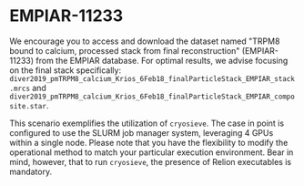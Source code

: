 # EMPIAR-11233

We encourage you to access and download the dataset named "TRPM8 bound to calcium, processed stack from final reconstruction" (EMPIAR-11233) from the EMPIAR database. For optimal results, we advise focusing on the final stack specifically: `diver2019_pmTRPM8_calcium_Krios_6Feb18_finalParticleStack_EMPIAR_stack.mrcs` and `diver2019_pmTRPM8_calcium_Krios_6Feb18_finalParticleStack_EMPIAR_composite.star`.

This scenario exemplifies the utilization of `cryosieve`. The case in point is configured to use the SLURM job manager system, leveraging 4 GPUs within a single node. Please note that you have the flexibility to modify the operational method to match your particular execution environment. Bear in mind, however, that to run `cryosieve`, the presence of Relion executables is mandatory.
